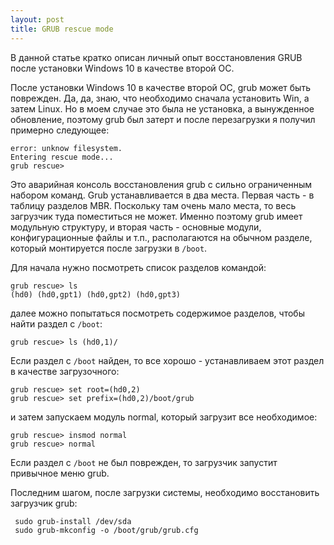 ```yaml
---
layout: post
title: GRUB rescue mode
---
```


В данной статье кратко описан личный опыт восстановления GRUB после установки Windows 10 в качестве второй ОС.

После установки Windows 10 в качестве второй ОС, grub может быть поврежден. Да, да, знаю, что необходимо сначала установить Win, а затем Linux. Но в моем случае это была не установка, а вынужденное обновление, поэтому grub был затерт и после перезагрузки я получил примерно следующее:

```
error: unknow filesystem.
Entering rescue mode...
grub rescue>
```

Это аварийная консоль восстановления grub с сильно ограниченным набором команд. Grub устанавливается в два места. Первая часть - в таблицу разделов MBR. Поскольку там очень мало места, то весь загрузчик туда поместиться не может. Именно поэтому grub имеет модульную структуру, и вторая часть - основные модули, конфигурационные файлы и т.п., располагаются на обычном разделе, который монтируется после загрузки в `/boot`.

Для начала нужно посмотреть список разделов командой: 

```
grub rescue> ls
(hd0) (hd0,gpt1) (hd0,gpt2) (hd0,gpt3) 
```

далее можно попытаться посмотреть содержимое разделов, чтобы найти раздел с `/boot`:

```
grub rescue> ls (hd0,1)/
```

Если раздел с `/boot` найден, то все хорошо - устанавливаем этот раздел в качестве загрузочного:

```
grub rescue> set root=(hd0,2)
grub rescue> set prefix=(hd0,2)/boot/grub
```

и затем запускаем модуль normal, который загрузит все необходимое:

```
grub rescue> insmod normal
grub rescue> normal
```

Если раздел с `/boot` не был поврежден, то загрузчик запустит привычное меню grub. 

Последним шагом, после загрузки системы, необходимо восстановить загрузчик grub:

```
 sudo grub-install /dev/sda
 sudo grub-mkconfig -o /boot/grub/grub.cfg
```
